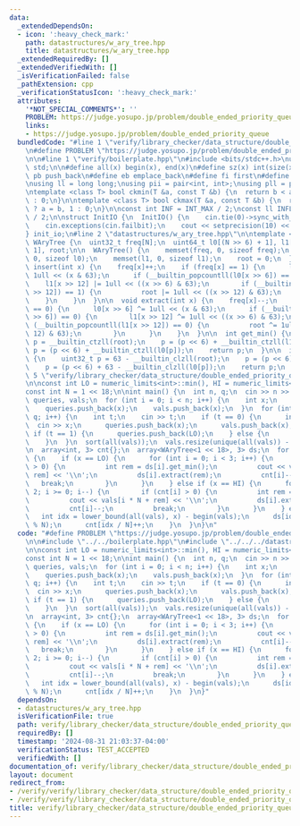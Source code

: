 ```yaml
---
data:
  _extendedDependsOn:
  - icon: ':heavy_check_mark:'
    path: datastructures/w_ary_tree.hpp
    title: datastructures/w_ary_tree.hpp
  _extendedRequiredBy: []
  _extendedVerifiedWith: []
  _isVerificationFailed: false
  _pathExtension: cpp
  _verificationStatusIcon: ':heavy_check_mark:'
  attributes:
    '*NOT_SPECIAL_COMMENTS*': ''
    PROBLEM: https://judge.yosupo.jp/problem/double_ended_priority_queue
    links:
    - https://judge.yosupo.jp/problem/double_ended_priority_queue
  bundledCode: "#line 1 \"verify/library_checker/data_structure/double_ended_priority_queue.test.cpp\"\
    \n#define PROBLEM \"https://judge.yosupo.jp/problem/double_ended_priority_queue\"\
    \n\n#line 1 \"verify/boilerplate.hpp\"\n#include <bits/stdc++.h>\nusing namespace\
    \ std;\n\n#define all(x) begin(x), end(x)\n#define sz(x) int(size(x))\n#define\
    \ pb push_back\n#define eb emplace_back\n#define fi first\n#define se second\n\
    \nusing ll = long long;\nusing pii = pair<int, int>;\nusing pll = pair<ll, ll>;\n\
    \ntemplate <class T> bool ckmin(T &a, const T &b) {\n  return b < a ? a = b, 1\
    \ : 0;\n}\n\ntemplate <class T> bool ckmax(T &a, const T &b) {\n  return b > a\
    \ ? a = b, 1 : 0;\n}\n\nconst int INF = INT_MAX / 2;\nconst ll INFLL = LLONG_MAX\
    \ / 2;\n\nstruct InitIO {\n  InitIO() {\n    cin.tie(0)->sync_with_stdio(0);\n\
    \    cin.exceptions(cin.failbit);\n    cout << setprecision(10) << fixed;\n  }\n\
    } init_io;\n#line 2 \"datastructures/w_ary_tree.hpp\"\n\ntemplate <int N>\nstruct\
    \ WAryTree {\n  uint32_t freq[N];\n  uint64_t l0[(N >> 6) + 1], l1[(N >> 12) +\
    \ 1], root;\n\n  WAryTree() {\n    memset(freq, 0, sizeof freq);\n    memset(l0,\
    \ 0, sizeof l0);\n    memset(l1, 0, sizeof l1);\n    root = 0;\n  }\n\n  void\
    \ insert(int x) {\n    freq[x]++;\n    if (freq[x] == 1) {\n      l0[x >> 6] |=\
    \ 1ull << (x & 63);\n      if (__builtin_popcountll(l0[x >> 6]) == 1) {\n    \
    \    l1[x >> 12] |= 1ull << ((x >> 6) & 63);\n        if (__builtin_popcountll(l1[x\
    \ >> 12]) == 1) {\n          root |= 1ull << ((x >> 12) & 63);\n        }\n  \
    \    }\n    }\n  }\n\n  void extract(int x) {\n    freq[x]--;\n    if (freq[x]\
    \ == 0) {\n      l0[x >> 6] ^= 1ull << (x & 63);\n      if (__builtin_popcountll(l0[x\
    \ >> 6]) == 0) {\n        l1[x >> 12] ^= 1ull << ((x >> 6) & 63);\n        if\
    \ (__builtin_popcountll(l1[x >> 12]) == 0) {\n          root ^= 1ull << ((x >>\
    \ 12) & 63);\n        }\n      }\n    }\n  }\n\n  int get_min() {\n    uint32_t\
    \ p = __builtin_ctzll(root);\n    p = (p << 6) + __builtin_ctzll(l1[p]);\n   \
    \ p = (p << 6) + __builtin_ctzll(l0[p]);\n    return p;\n  }\n\n  int get_max()\
    \ {\n    uint32_t p = 63 - __builtin_clzll(root);\n    p = (p << 6) + 63 - __builtin_clzll(l1[p]);\n\
    \    p = (p << 6) + 63 - __builtin_clzll(l0[p]);\n    return p;\n  }\n};\n#line\
    \ 5 \"verify/library_checker/data_structure/double_ended_priority_queue.test.cpp\"\
    \n\nconst int LO = numeric_limits<int>::min(), HI = numeric_limits<int>::max();\n\
    const int N = 1 << 18;\n\nint main() {\n  int n, q;\n  cin >> n >> q;\n  vector<int>\
    \ queries, vals;\n  for (int i = 0; i < n; i++) {\n    int x;\n    cin >> x;\n\
    \    queries.push_back(x);\n    vals.push_back(x);\n  }\n  for (int i = 0; i <\
    \ q; i++) {\n    int t;\n    cin >> t;\n    if (t == 0) {\n      int x;\n    \
    \  cin >> x;\n      queries.push_back(x);\n      vals.push_back(x);\n    } else\
    \ if (t == 1) {\n      queries.push_back(LO);\n    } else {\n      queries.push_back(HI);\n\
    \    }\n  }\n  sort(all(vals));\n  vals.resize(unique(all(vals)) - begin(vals));\n\
    \n  array<int, 3> cnt{};\n  array<WAryTree<1 << 18>, 3> ds;\n  for (int x : queries)\
    \ {\n    if (x == LO) {\n      for (int i = 0; i < 3; i++) {\n        if (cnt[i]\
    \ > 0) {\n          int rem = ds[i].get_min();\n          cout << vals[i * N +\
    \ rem] << '\\n';\n          ds[i].extract(rem);\n          cnt[i]--;\n       \
    \   break;\n        }\n      }\n    } else if (x == HI) {\n      for (int i =\
    \ 2; i >= 0; i--) {\n        if (cnt[i] > 0) {\n          int rem = ds[i].get_max();\n\
    \          cout << vals[i * N + rem] << '\\n';\n          ds[i].extract(rem);\n\
    \          cnt[i]--;\n          break;\n        }\n      }\n    } else {\n   \
    \   int idx = lower_bound(all(vals), x) - begin(vals);\n      ds[idx / N].insert(idx\
    \ % N);\n      cnt[idx / N]++;\n    }\n  }\n}\n"
  code: "#define PROBLEM \"https://judge.yosupo.jp/problem/double_ended_priority_queue\"\
    \n\n#include \"../../boilerplate.hpp\"\n#include \"../../../datastructures/w_ary_tree.hpp\"\
    \n\nconst int LO = numeric_limits<int>::min(), HI = numeric_limits<int>::max();\n\
    const int N = 1 << 18;\n\nint main() {\n  int n, q;\n  cin >> n >> q;\n  vector<int>\
    \ queries, vals;\n  for (int i = 0; i < n; i++) {\n    int x;\n    cin >> x;\n\
    \    queries.push_back(x);\n    vals.push_back(x);\n  }\n  for (int i = 0; i <\
    \ q; i++) {\n    int t;\n    cin >> t;\n    if (t == 0) {\n      int x;\n    \
    \  cin >> x;\n      queries.push_back(x);\n      vals.push_back(x);\n    } else\
    \ if (t == 1) {\n      queries.push_back(LO);\n    } else {\n      queries.push_back(HI);\n\
    \    }\n  }\n  sort(all(vals));\n  vals.resize(unique(all(vals)) - begin(vals));\n\
    \n  array<int, 3> cnt{};\n  array<WAryTree<1 << 18>, 3> ds;\n  for (int x : queries)\
    \ {\n    if (x == LO) {\n      for (int i = 0; i < 3; i++) {\n        if (cnt[i]\
    \ > 0) {\n          int rem = ds[i].get_min();\n          cout << vals[i * N +\
    \ rem] << '\\n';\n          ds[i].extract(rem);\n          cnt[i]--;\n       \
    \   break;\n        }\n      }\n    } else if (x == HI) {\n      for (int i =\
    \ 2; i >= 0; i--) {\n        if (cnt[i] > 0) {\n          int rem = ds[i].get_max();\n\
    \          cout << vals[i * N + rem] << '\\n';\n          ds[i].extract(rem);\n\
    \          cnt[i]--;\n          break;\n        }\n      }\n    } else {\n   \
    \   int idx = lower_bound(all(vals), x) - begin(vals);\n      ds[idx / N].insert(idx\
    \ % N);\n      cnt[idx / N]++;\n    }\n  }\n}"
  dependsOn:
  - datastructures/w_ary_tree.hpp
  isVerificationFile: true
  path: verify/library_checker/data_structure/double_ended_priority_queue.test.cpp
  requiredBy: []
  timestamp: '2024-08-31 21:03:37-04:00'
  verificationStatus: TEST_ACCEPTED
  verifiedWith: []
documentation_of: verify/library_checker/data_structure/double_ended_priority_queue.test.cpp
layout: document
redirect_from:
- /verify/verify/library_checker/data_structure/double_ended_priority_queue.test.cpp
- /verify/verify/library_checker/data_structure/double_ended_priority_queue.test.cpp.html
title: verify/library_checker/data_structure/double_ended_priority_queue.test.cpp
---
```

